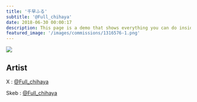 ```yaml
---
title: '千早ふる'
subtitle: '@Full_chihaya'
date: 2018-06-30 00:00:17
description: This page is a demo that shows everything you can do inside portfolio and blog posts.
featured_image: '/images/commissions/1316576-1.png'
---
```


![](/images/commissions/1316576-1.png)

## Artist

X : [@Full_chihaya](https://twitter.com/Full_chihaya)

Skeb : [@Full_chihaya](https://skeb.jp/@Full_chihaya)